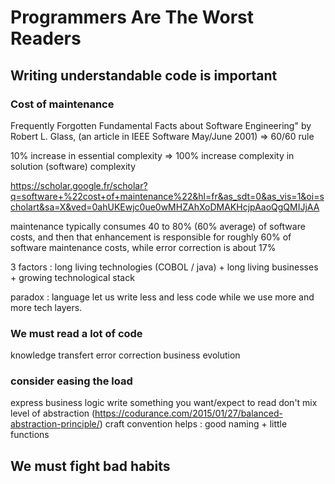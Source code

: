 # Programmers Are The Worst Readers

## Writing understandable code is important

### Cost of maintenance

Frequently Forgotten Fundamental Facts about Software Engineering" by Robert L. Glass, (an article in IEEE Software May/June 2001)
=> 60/60 rule

10% increase in essential complexity => 100% increase complexity in solution (software) complexity

https://scholar.google.fr/scholar?q=software+%22cost+of+maintenance%22&hl=fr&as_sdt=0&as_vis=1&oi=scholart&sa=X&ved=0ahUKEwjc0ue0wMHZAhXoDMAKHcjpAaoQgQMIJjAA

maintenance typically consumes 40 to 80% (60% average) of software costs, and then that enhancement is responsible for roughly 60% of software maintenance costs, while error correction is about 17%

3 factors : long living technologies (COBOL / java) + long living businesses + growing technological stack

paradox : language let us write less and less code while we use more and more tech layers.

### We must read a lot of code

knowledge transfert
error correction
business evolution

### consider easing the load

express business logic
write something you want/expect to read
don't mix level of abstraction (https://codurance.com/2015/01/27/balanced-abstraction-principle/)
craft convention helps : good naming + little functions

## We must fight bad habits
